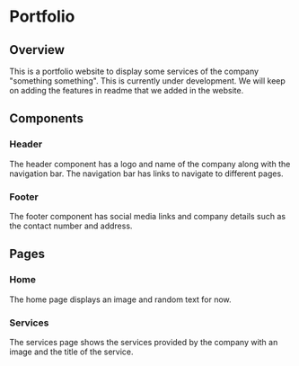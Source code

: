 # Portfolio

## Overview
This is a portfolio website to display some services of the company "something something". This is currently under development. We will keep on adding the features in readme that we added in the website.

## Components

### Header
The header component has a logo and name of the company along with the navigation bar. The navigation bar has links to navigate to different pages.

### Footer
The footer component has social media links and company details such as the contact number and address.

## Pages

### Home
The home page displays an image and random text for now.

### Services
The services page shows the services provided by the company with an image and the title of the service.